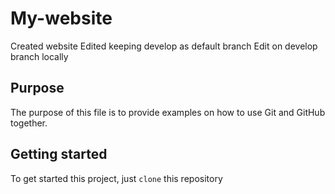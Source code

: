 # My-website
Created website 
Edited keeping develop as default branch
Edit on develop branch locally

## Purpose
The purpose of this file is to provide examples
on how to use Git and GitHub together.


## Getting started
To get started this project, just `clone` this repository
